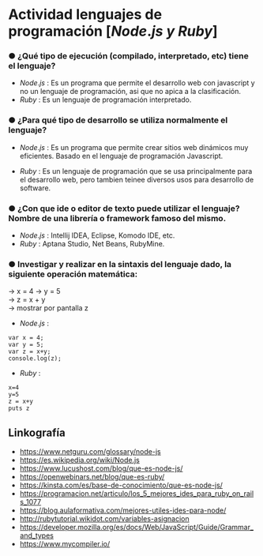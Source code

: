 # Actividad lenguajes de programación [$Node.js$ $y$ $Ruby$]

### ● ¿Qué tipo de ejecución (compilado, interpretado, etc) tiene el lenguaje? 
* $Node.js$ : Es un programa que permite el desarrollo web con javascript y no un lenguaje de programación, asi que no apica a la clasificación.
* $Ruby$ : Es un lenguaje de programación interpretado.

### ● ¿Para qué tipo de desarrollo se utiliza normalmente el lenguaje?

* $Node.js$ : Es un programa que permite crear sitios web dinámicos muy eficientes. Basado en el lenguaje de programación Javascript.

* $Ruby$ : Es un lenguaje de programación que se usa principalmente para el desarrollo web, pero tambien teinee diversos usos para desarrollo de software.

### ● ¿Con que ide o editor de texto puede utilizar el lenguaje? Nombre de una librería o framework famoso del mismo.

* $Node.js$ : Intellij IDEA, Eclipse, Komodo IDE, etc.
* $Ruby$ : Aptana Studio, Net Beans, RubyMine. 

### ● Investigar y realizar en la sintaxis del lenguaje dado, la siguiente operación matemática:
&rarr; x = 4 
&rarr; y = 5  
&rarr; z = x + y  
&rarr; mostrar por pantalla z
* $Node.js$ : 
 ~~~
var x = 4;
var y = 5;
var z = x+y;
console.log(z);
 ~~~
* $Ruby$ : 
~~~
x=4
y=5
z = x+y
puts z
~~~

## Linkografía 
* https://www.netguru.com/glossary/node-js
* https://es.wikipedia.org/wiki/Node.js
* https://www.lucushost.com/blog/que-es-node-js/
* https://openwebinars.net/blog/que-es-ruby/
* https://kinsta.com/es/base-de-conocimiento/que-es-node-js/
* https://programacion.net/articulo/los_5_mejores_ides_para_ruby_on_rails_1077
* https://blog.aulaformativa.com/mejores-utiles-ides-para-node/
* http://rubytutorial.wikidot.com/variables-asignacion
* https://developer.mozilla.org/es/docs/Web/JavaScript/Guide/Grammar_and_types
* https://www.mycompiler.io/